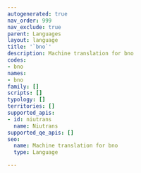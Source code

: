 ```yaml
---
autogenerated: true
nav_order: 999
nav_exclude: true
parent: Languages
layout: language
title: '`bno`'
description: Machine translation for bno
codes:
- bno
names:
- bno
family: []
scripts: []
typology: []
territories: []
supported_apis:
- id: niutrans
  name: Niutrans
supported_qe_apis: []
seo:
  name: Machine translation for bno
  type: Language

---
```


